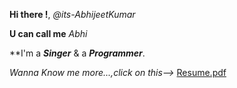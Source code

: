 **Hi there !**, *@its-AbhijeetKumar*

**U can call me** *Abhi*

**I'm a **_Singer_** & a **_Programmer_**.

*Wanna Know me more...,click on this-->* [Resume.pdf](https://github.com/its-AbhijeetKumar/its-AbhijeetKumar/files/7156469/Resume_Olivee1.pdf)


